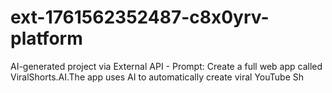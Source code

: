 # ext-1761562352487-c8x0yrv-platform
AI-generated project via External API - Prompt: Create a full web app called ViralShorts.AI.The app uses AI to automatically create viral YouTube Sh
